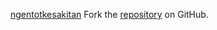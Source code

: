 [ngentotkesakitan](https://ngentotkesakitan.pages.dev/)
Fork the [repository](https://github.com/jojtoview) on GitHub.